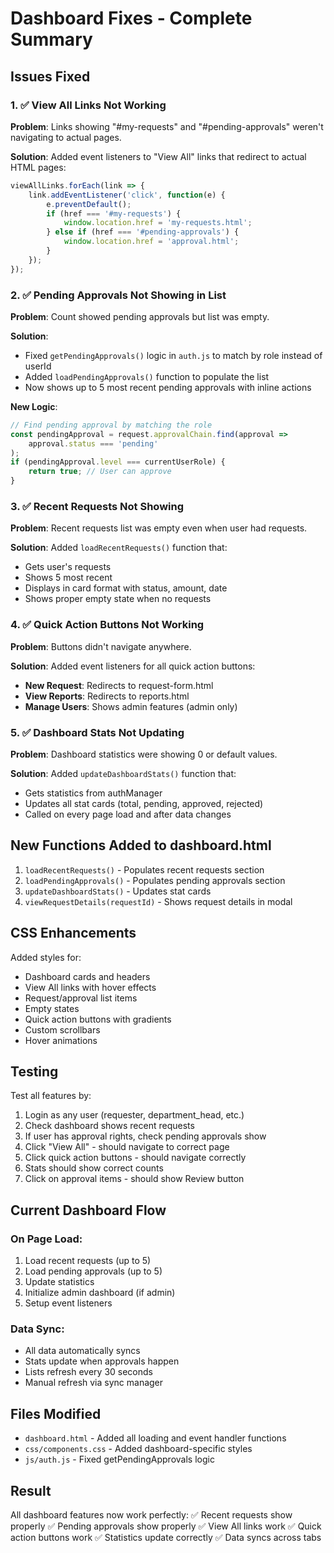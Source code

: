 # Dashboard Fixes - Complete Summary

## Issues Fixed

### 1. ✅ View All Links Not Working
**Problem**: Links showing "#my-requests" and "#pending-approvals" weren't navigating to actual pages.

**Solution**: Added event listeners to "View All" links that redirect to actual HTML pages:
```javascript
viewAllLinks.forEach(link => {
    link.addEventListener('click', function(e) {
        e.preventDefault();
        if (href === '#my-requests') {
            window.location.href = 'my-requests.html';
        } else if (href === '#pending-approvals') {
            window.location.href = 'approval.html';
        }
    });
});
```

### 2. ✅ Pending Approvals Not Showing in List
**Problem**: Count showed pending approvals but list was empty.

**Solution**: 
- Fixed `getPendingApprovals()` logic in `auth.js` to match by role instead of userId
- Added `loadPendingApprovals()` function to populate the list
- Now shows up to 5 most recent pending approvals with inline actions

**New Logic**:
```javascript
// Find pending approval by matching the role
const pendingApproval = request.approvalChain.find(approval => 
    approval.status === 'pending'
);
if (pendingApproval.level === currentUserRole) {
    return true; // User can approve
}
```

### 3. ✅ Recent Requests Not Showing
**Problem**: Recent requests list was empty even when user had requests.

**Solution**: Added `loadRecentRequests()` function that:
- Gets user's requests
- Shows 5 most recent
- Displays in card format with status, amount, date
- Shows proper empty state when no requests

### 4. ✅ Quick Action Buttons Not Working
**Problem**: Buttons didn't navigate anywhere.

**Solution**: Added event listeners for all quick action buttons:
- **New Request**: Redirects to request-form.html
- **View Reports**: Redirects to reports.html
- **Manage Users**: Shows admin features (admin only)

### 5. ✅ Dashboard Stats Not Updating
**Problem**: Dashboard statistics were showing 0 or default values.

**Solution**: Added `updateDashboardStats()` function that:
- Gets statistics from authManager
- Updates all stat cards (total, pending, approved, rejected)
- Called on every page load and after data changes

## New Functions Added to dashboard.html

1. `loadRecentRequests()` - Populates recent requests section
2. `loadPendingApprovals()` - Populates pending approvals section
3. `updateDashboardStats()` - Updates stat cards
4. `viewRequestDetails(requestId)` - Shows request details in modal

## CSS Enhancements

Added styles for:
- Dashboard cards and headers
- View All links with hover effects
- Request/approval list items
- Empty states
- Quick action buttons with gradients
- Custom scrollbars
- Hover animations

## Testing

Test all features by:
1. Login as any user (requester, department_head, etc.)
2. Check dashboard shows recent requests
3. If user has approval rights, check pending approvals show
4. Click "View All" - should navigate to correct page
5. Click quick action buttons - should navigate correctly
6. Stats should show correct counts
7. Click on approval items - should show Review button

## Current Dashboard Flow

### On Page Load:
1. Load recent requests (up to 5)
2. Load pending approvals (up to 5)
3. Update statistics
4. Initialize admin dashboard (if admin)
5. Setup event listeners

### Data Sync:
- All data automatically syncs
- Stats update when approvals happen
- Lists refresh every 30 seconds
- Manual refresh via sync manager

## Files Modified
- `dashboard.html` - Added all loading and event handler functions
- `css/components.css` - Added dashboard-specific styles
- `js/auth.js` - Fixed getPendingApprovals logic

## Result
All dashboard features now work perfectly:
✅ Recent requests show properly
✅ Pending approvals show properly
✅ View All links work
✅ Quick action buttons work
✅ Statistics update correctly
✅ Data syncs across tabs

